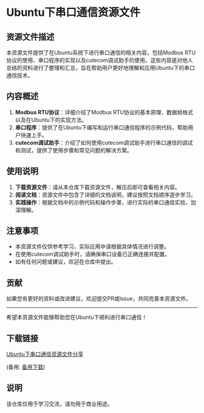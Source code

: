 # Ubuntu下串口通信资源文件

## 资源文件描述

本资源文件提供了在Ubuntu系统下进行串口通信的相关内容，包括Modbus RTU协议的使用、串口程序的实现以及cutecom调试助手的使用。这些内容是对他人总结的资料进行了整理和汇总，旨在帮助用户更好地理解和应用Ubuntu下的串口通信技术。

## 内容概述

1. **Modbus RTU协议**：详细介绍了Modbus RTU协议的基本原理、数据帧格式以及在Ubuntu下的实现方法。
2. **串口程序**：提供了在Ubuntu下编写和运行串口通信程序的示例代码，帮助用户快速上手。
3. **cutecom调试助手**：介绍了如何使用cutecom调试助手进行串口通信的调试和测试，提供了使用步骤和常见问题的解决方案。

## 使用说明

1. **下载资源文件**：请从本仓库下载资源文件，解压后即可查看相关内容。
2. **阅读文档**：资源文件中包含了详细的文档说明，建议按照文档顺序逐步学习。
3. **实践操作**：根据文档中的示例代码和操作步骤，进行实际的串口通信实验，加深理解。

## 注意事项

- 本资源文件仅供参考学习，实际应用中请根据具体情况进行调整。
- 在使用cutecom调试助手时，请确保串口设备已正确连接并配置。
- 如有任何问题或建议，欢迎在仓库中提出。

## 贡献

如果您有更好的资料或改进建议，欢迎提交PR或Issue，共同完善本资源文件。

---

希望本资源文件能够帮助您在Ubuntu下顺利进行串口通信！

## 下载链接
[Ubuntu下串口通信资源文件分享](https://pan.quark.cn/s/790107d5a960) 

(备用: [备用下载](https://pan.baidu.com/s/11BzMiiSx5u8EJOLD25qSiQ?pwd=1234))

## 说明

该仓库仅用于学习交流，请勿用于商业用途。
